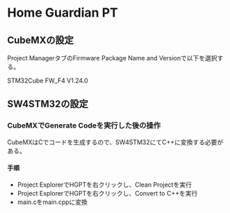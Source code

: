 # Home Guardian PT

## CubeMXの設定

Project ManagerタブのFirmware Package Name and Versionで以下を選択する。

STM32Cube FW_F4 V1.24.0

## SW4STM32の設定

### CubeMXでGenerate Codeを実行した後の操作

CubeMXはCでコードを生成するので、SW4STM32にてC++に変換する必要がある。

#### 手順
 - Project ExplorerでHGPTを右クリックし、Clean Projectを実行
 - Project ExplorerでHGPTを右クリックし、Convert to C++を実行
 - main.cをmain.cppに変換
 